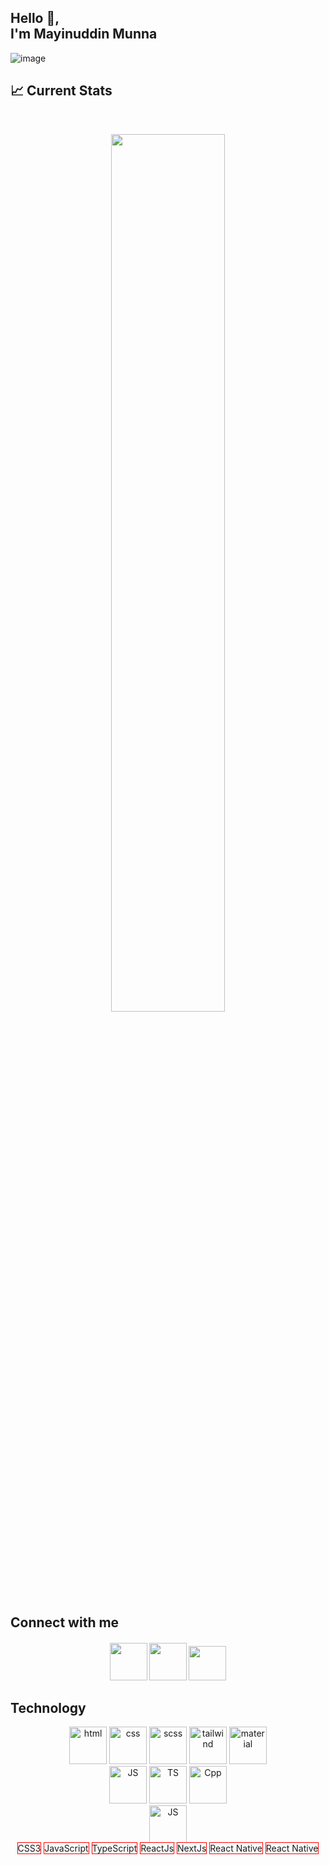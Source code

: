 <h2>Hello 👋, <br/> I'm Mayinuddin Munna</h2>

![image](https://github.com/mayinuddin-munna/mayinuddin-munna/assets/48505306/7d205d04-1eaf-477c-9a78-206788eb5439)

## :chart_with_upwards_trend: Current Stats

<br />
<p align="center">
  <img width="60%" src="https://github-readme-streak-stats.herokuapp.com?user=mayinuddin-munna&theme=react&hide_border=true&background=0D1117&stroke=0D1117&fire=FF1CF7&sideLabels=00F0FF&currStreakNum=FF1CF7&ring=FF1CF7&currStreakLabel=FF1CF7&sideNums=00F0FF" />
</p>

## Connect with me
<h4 align="center" display="flex">
  <a href="https://join.skype.com/invite/Q1ajR6vuVWYD"><img width="60" height="60" src="https://www.freeiconspng.com/uploads/skype-icon-3.png"/ ></a>
  <a href="https://www.linkedin.com/in/mayinuddin-munna"><img width="60" height="60" src="https://pngimg.com/uploads/linkedIn/linkedIn_PNG24.png"/ ></a>
  <a href="https://www.facebook.com/profile.php?id=100073611545089"><img width="60" height="55" src="http://pngimg.com/uploads/facebook_logos/facebook_logos_PNG19748.png"/></a>
</h4>

## Technology
<div align="center">
   <div>
     <img src="https://github.com/mayinuddin-munna/mayinuddin-munna/assets/48505306/83184e93-c2be-4d92-879a-30be937ef75b" alt="html" width="60" height="60">
     <img src="https://github.com/mayinuddin-munna/mayinuddin-munna/assets/48505306/5b033f95-8b1c-4d6b-8e12-510f2d6fa797" alt="css" width="60" height="60">
     <img src="https://github.com/mayinuddin-munna/mayinuddin-munna/assets/48505306/e347ecec-e77b-4ea1-9223-5585f0bbf2df" alt="scss" width="60" height="60">
     <img src="https://th.bing.com/th/id/OIP.DAd4ProxJ7RhaQ6iJZxoSAHaHT?rs=1&pid=ImgDetMain" alt="tailwind" width="60" height="60">
     <img src="https://commerceda.com/images/material-ui-logo.png" alt="material" width="60" height="60">
   </div>
  <div>
     <img src="https://github.com/mayinuddin-munna/mayinuddin-munna/assets/48505306/e1c9ddcc-2335-4e44-98bd-36165432aa34" alt="JS" width="60" height="60">
     <img src="https://github.com/mayinuddin-munna/mayinuddin-munna/assets/48505306/734f1b6a-3fdd-4fb2-83f1-d46a7d001e1d" alt="TS" width="60" height="60">
     <img src="https://github.com/mayinuddin-munna/mayinuddin-munna/assets/48505306/738c8caf-8994-4f4e-98ac-cef4bc68b7c1" alt="Cpp" width="60" height="60">
  </div>
  <div>
     <img src="https://github.com/mayinuddin-munna/mayinuddin-munna/assets/48505306/e1c9ddcc-2335-4e44-98bd-36165432aa34" alt="JS" width="60" height="60">
  </div>
   <span style="border: 1px solid red;">CSS3</span> 
   <span style="border: 1px solid red;">JavaScript</span> 
   <span style="border: 1px solid red;">TypeScript</span> 
   <span style="border: 1px solid red;">ReactJs</span> 
   <span style="border: 1px solid red;">NextJs</span> 
   <span style="border: 1px solid red;">React Native</span> 
   <span style="border: 1px solid red;">React Native</span>
</div>


